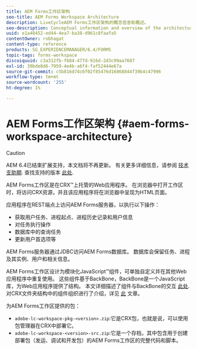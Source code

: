 ```yaml
---
title: AEM Forms工作区架构
seo-title: AEM Forms Workspace Architecture
description: LiveCycleAEM Forms工作区架构的概念信息和概述。
seo-description: Conceptual information and overview of the architecture of LiveCycle AEM Forms workspace.
uuid: e1a48452-ed44-4ea7-ba38-d961c8faafa5
contentOwner: robhagat
content-type: reference
products: SG_EXPERIENCEMANAGER/6.4/FORMS
topic-tags: forms-workspace
discoiquuid: c3a312fb-f684-477d-916d-2d3c99aa7607
exl-id: 30bde8d6-7959-4e4b-a6f4-faf52444e67a
source-git-commit: c5b816d74c6f02f85476d16868844f39b4c47996
workflow-type: tm+mt
source-wordcount: '255'
ht-degree: 1%

---
```


# AEM Forms工作区架构 {#aem-forms-workspace-architecture}

>[!CAUTION]
>
>AEM 6.4已结束扩展支持，本文档将不再更新。 有关更多详细信息，请参阅 [技术支助期](https://helpx.adobe.com/cn/support/programs/eol-matrix.html). 查找支持的版本 [此处](https://experienceleague.adobe.com/docs/).

AEM Forms工作区是在CRX™上托管的Web应用程序。 在浏览器中打开工作区时，将访问CRX资源，并且该应用程序将在浏览器中呈现为HTML页面。

应用程序在REST端点上访问AEM Forms服务器，以执行以下操作：

* 获取用户任务、进程起点、进程历史记录和用户信息
* 对任务执行操作
* 数据库中的查询任务
* 更新用户首选项等

AEM Forms服务器通过JDBC访问AEM Forms数据库。 数据库会保留任务、进程及其实例、用户和相关信息。

AEM Forms工作区设计为模块化JavaScript™组件，可单独自定义并在其他Web应用程序中重复使用。 这些组件基于BackBone，BackBone是一个JavaScript库，为Web应用程序提供了结构。 本文详细描述了组件与BackBone的交互 [此处](/help/forms/using/backbone-interaction.md). 对CRX文件夹结构中的组件组织进行了介绍，详见 [此](/help/forms/using/folder-structure.md) 文章。

为AEM Forms工作区提供的包：

* `adobe-lc-workspace-pkg-<version>.zip`:它是CRX包，也就是说，可以使用包管理器在CRX中部署它。
* `adobe-lc-workspace-<version>-src.zip`:它是一个存档，其中包含用于创建部署包（发运、调试和开发包）的AEM Forms工作区的完整代码和脚本。
